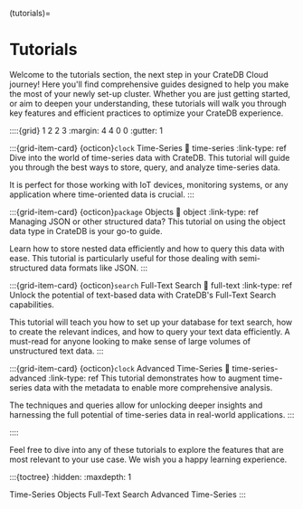 (tutorials)=
# Tutorials

Welcome to the tutorials section, the next step in your CrateDB Cloud journey!
Here you'll find comprehensive guides designed to help you make the most of your
newly set-up cluster. Whether you are just getting started, or aim to deepen
your understanding, these tutorials will walk you through key features and
efficient practices to optimize your CrateDB experience.

::::{grid} 1 2 2 3
:margin: 4 4 0 0
:gutter: 1

:::{grid-item-card} {octicon}`clock` Time-Series
:link: time-series
:link-type: ref
Dive into the world of time-series data with CrateDB. This tutorial will guide
you through the best ways to store, query, and analyze time-series data.

It is perfect for those working with IoT devices, monitoring systems, or any
application where time-oriented data is crucial.
:::


:::{grid-item-card} {octicon}`package` Objects
:link: object
:link-type: ref
Managing JSON or other structured data? This tutorial on using the object data
type in CrateDB is your go-to guide.

Learn how to store nested data efficiently
and how to query this data with ease. This tutorial is particularly useful
for those dealing with semi-structured data formats like JSON.
:::


:::{grid-item-card} {octicon}`search` Full-Text Search
:link: full-text
:link-type: ref
Unlock the potential of text-based data with CrateDB's Full-Text Search
capabilities.

This tutorial will teach you how to set up your database for text
search, how to create the relevant indices, and how to query your text data
efficiently. A must-read for anyone looking to make sense of large volumes of
unstructured text data.
:::

:::{grid-item-card} {octicon}`clock` Advanced Time-Series
:link: time-series-advanced
:link-type: ref
This tutorial demonstrates how to augment time-series data with the metadata to enable more comprehensive analysis.

The techniques and queries allow for unlocking deeper insights and harnessing the
full potential of time-series data in real-world applications.
:::

::::

Feel free to dive into any of these tutorials to explore the features that are
most relevant to your use case. We wish you a happy learning experience.

:::{toctree}
:hidden:
:maxdepth: 1

Time-Series <time-series>
Objects<object>
Full-Text Search<full-text>
Advanced Time-Series <time-series-advanced>
:::
